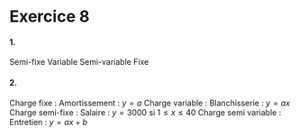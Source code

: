 # Exercice 8
#### 1.
Semi-fixe
Variable
Semi-variable
Fixe

#### 2.
Charge fixe : Amortissement : $y = a$
Charge variable : Blanchisserie : $y = ax$
Charge semi-fixe : Salaire : $y= 3000$ si $1 \leq x \leq 40$
Charge semi variable : Entretien : $y = ax+b$
